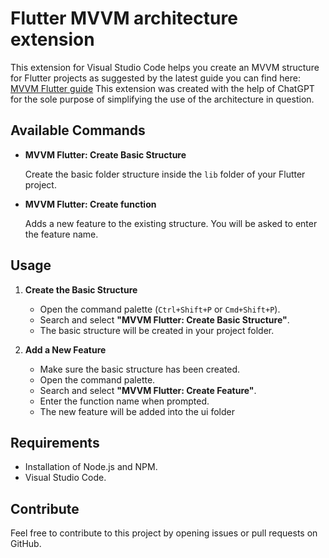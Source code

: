 # Flutter MVVM architecture extension

This extension for Visual Studio Code helps you create an MVVM structure for Flutter projects as suggested by the latest guide you can find here:
[MVVM Flutter guide](https://docs.flutter.dev/app-architecture/case-study)
This extension was created with the help of ChatGPT for the sole purpose of simplifying the use of the architecture in question.

## Available Commands

- **MVVM Flutter: Create Basic Structure**

  Create the basic folder structure inside the `lib` folder of your Flutter project.

- **MVVM Flutter: Create function**

  Adds a new feature to the existing structure. You will be asked to enter the feature name.

## Usage

1. **Create the Basic Structure**

   - Open the command palette (`Ctrl+Shift+P` or `Cmd+Shift+P`).
   - Search and select **"MVVM Flutter: Create Basic Structure"**.
   - The basic structure will be created in your project folder.

2. **Add a New Feature**

   - Make sure the basic structure has been created.
   - Open the command palette.
   - Search and select **"MVVM Flutter: Create Feature"**.
   - Enter the function name when prompted.
   - The new feature will be added into the ui folder

## Requirements

- Installation of Node.js and NPM.
- Visual Studio Code.

## Contribute

Feel free to contribute to this project by opening issues or pull requests on GitHub.

